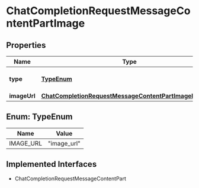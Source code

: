 

# ChatCompletionRequestMessageContentPartImage


## Properties

| Name | Type | Description | Notes |
|------------ | ------------- | ------------- | -------------|
|**type** | [**TypeEnum**](#TypeEnum) | The type of the content part. |  |
|**imageUrl** | [**ChatCompletionRequestMessageContentPartImageImageUrl**](ChatCompletionRequestMessageContentPartImageImageUrl.md) |  |  |



## Enum: TypeEnum

| Name | Value |
|---- | -----|
| IMAGE_URL | &quot;image_url&quot; |


## Implemented Interfaces

* ChatCompletionRequestMessageContentPart


